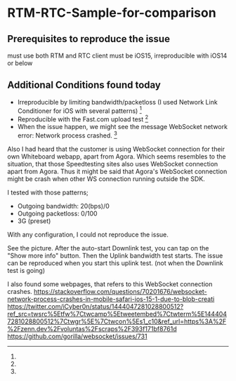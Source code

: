 # RTM-RTC-Sample-for-comparison

## Prerequisites to reproduce the issue
must use both RTM and RTC
client must be iOS15, irreproducible with iOS14 or below

## Additional Conditions found today
- Irreproducible by limiting bandwidth/packetloss (I used Network Link Conditioner for iOS with several patterns) [^1]
- Reproducible with the Fast.com upload test [^2]
- When the issue happen, we might see the message WebSocket network error: Network process crashed. [^3]

Also I had heard that the customer is using WebSocket connection for their own Whiteboard webapp, apart from Agora.
Which seems resembles to the situation, that those Speedtesting sites also uses WebSocket connection apart from Agora.
Thus it might be said that Agora's WebSocket connection might be crash when other WS connection running outside the SDK.

[^1]:
I tested with those patterns;
- Outgoing bandwidth: 20(bps)/0
- Outgoing packetloss: 0/100
- 3G (preset)

With any configuration, I could not reproduce the issue.

[^2]:
See the picture. After the auto-start Downlink test, you can tap on the "Show more info" button.
Then the Uplink bandwidth test starts. The issue can be reproduced when you start this uplink test.
(not when the Downlink test is going)


[^3]:
I also found some webpages, that refers to this WebSocket connection crashes.
https://stackoverflow.com/questions/70201676/websocket-network-process-crashes-in-mobile-safari-ios-15-1-due-to-blob-creati
https://twitter.com/iCyber0n/status/1444047281028800512?ref_src=twsrc%5Etfw%7Ctwcamp%5Etweetembed%7Ctwterm%5E1444047281028800512%7Ctwgr%5E%7Ctwcon%5Es1_c10&ref_url=https%3A%2F%2Fzenn.dev%2Fvoluntas%2Fscraps%2F393f171bf8761d
https://github.com/gorilla/websocket/issues/731
